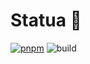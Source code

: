 # Statua 🗿

[![pnpm](https://img.shields.io/badge/maintained%20with-pnpm-f9ad00.svg)](https://pnpm.io/)
![build](https://github.com/nickfla1/statua/actions/workflows/ci.yaml/badge.svg)
